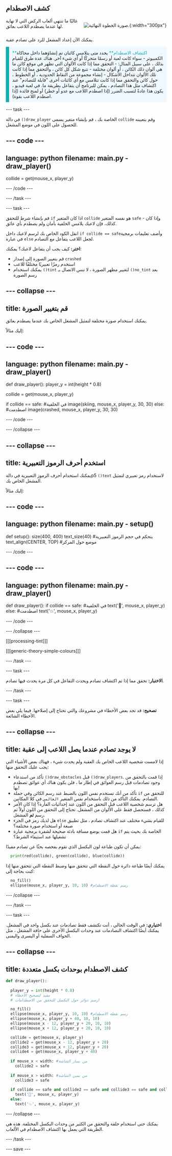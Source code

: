 ## كشف الاصطدام

<div style="display: flex; flex-wrap: wrap">
<div style="flex-basis: 200px; flex-grow: 1; margin-right: 15px;">
غالبًا ما تنتهي ألعاب الركض التي لا نهاية لها عندما يصطدم اللاعب بعائق.
</div>
<div>

![صورة الخطوة النهائية.](images/collision.png){:width="300px"}

</div>
</div>

يمكنك الآن إعداد المشغل للرد على تصادم عقبة.

<p style="border-left: solid; border-width:10px; border-color: #0faeb0; background-color: aliceblue; padding: 10px;">
<span style="color: #0faeb0"> **اكتشاف الاصطدام** </span> يحدد متى يتلامس كائنان تم إنشاؤهما داخل محاكاة الكمبيوتر - سواء كانت لعبة أو رسمًا متحركًا أو أي شيء آخر. هناك عدة طرق للقيام بذلك ، على سبيل المثال: 
  - التحقق مما إذا كانت الألوان التي تظهر في موقع كائن ما هي ألوان ذلك الكائن ، أو ألوان مختلفة
  - تتبع شكل كل كائن ، والتحقق مما إذا كانت تلك الألوان تتداخل الأشكال
  - إنشاء مجموعة من النقاط الحدودية ، أو الخطوط ، حول كائن والتحقق مما إذا كانت تتلامس مع أي كائنات أخرى "قابلة للتصادم"
عند اكتشاف مثل هذا التصادم ، يمكن للبرنامج أن يتفاعل بطريقة ما. في لعبة فيديو ، يكون هذا عادةً لتسبب الضرر (إذا اصطدم اللاعب مع عدو أو خطر) أو لمنح فائدة (إذا اصطدم اللاعب بقوة).
</p>

--- task ---

في دالة `()draw_player` الخاصة بك ، قم بإنشاء متغير يسمى `collide` وقم بتعيينه للحصول على اللون في موضع المشغل.

--- code ---
---
language: python
filename: main.py - draw_player()
---

collide = get(mouse_x, player_y)

--- /code ---

--- /task ---

--- task ---

قم بإنشاء شرط للتحقق `if` اذا كان المتغير `collide` هو نفسه المتغير `safe` - وإذا كان كذلك، فإن لاعبك يلامس الخلفية بأمان ولم يصطدم بأي عائق.

انقل الكود الخاص بك لرسم لاعبك داخل `if collide == safe`وأضف تعليمات برمجية في عبارة `else` لجعل اللاعب يتفاعل مع التصادم.

**اختر:** كيف يجب أن يتفاعل لاعبك؟ يمكنك:
+ قم بتغيير الصورة إلى إصدار `crashed`
+ استخدم رمزًا تعبيريًا مختلفًا للاعب
+ يمكنك استخدام `()tint` لتغيير مظهر الصورة ، لا تنس الاتصال بـ `()no_tint` بعد رسم الصورة

--- collapse ---
---
title: قم بتغيير الصورة
---

يمكنك استخدام صورة مختلفة لتمثيل المشغل الخاص بك عندما يصطدم بعائق.

إليك مثالاً:

--- code ---
---
language: python
filename: main.py - draw_player()
---

def draw_player():
  player_y = int(height * 0.8)

  collide = get(mouse_x, player_y)

  if collide == safe: #في الخلفية
    image(skiing, mouse_x, player_y, 30, 30)
  else: #اصطدمت
    image(crashed, mouse_x, player_y, 30, 30)

--- /code ---

--- /collapse ---

--- collapse ---
---
title: استخدم أحرف الرموز التعبيرية
---

يمكنك استخدام أحرف الرموز التعبيرية في دالةp5 `()text` لاستخدام رمز تعبيري لتمثيل المشغل الخاص بك.

إليك مثالاً:

--- code ---
---
language: python
filename: main.py - setup()
---

def setup():
  size(400, 400)
  text_size(40) #يتحكم في حجم الرموز التعبيرية 
  text_align(CENTER, TOP) #موضع حول المركز

--- /code ---

--- code ---
---
language: python
filename: main.py - draw_player()
---

def draw_player():
  if collide == safe: #في الخلفية
    text('🎈', mouse_x, player_y)
  else: #اصطدمت
    text('💥', mouse_x, player_y)

--- /code ---

--- /collapse ---

[[[processing-tint]]]

[[[generic-theory-simple-colours]]]

--- /task ---

--- task ---

**الاختبار:** تحقق مما إذا تم اكتشاف تصادم ويحدث التفاعل في كل مرة يحدث فيها تصادم.

--- /task ---

--- task ---

**تصحيح:** قد تجد بعض الأخطاء في مشروعك والتي تحتاج إلى إصلاحها. فيما يلي بعض الأخطاء الشائعة.

--- collapse ---
---
title: لا يوجد تصادم عندما يصل اللاعب إلى عقبة
---

إذا لامست شخصية اللاعب الخاص بك العقبة ولم يحدث شيء ، فهناك بعض الأشياء التي يجب عليك التحقق منها:

 - تأكد من استدعاء `()draw_obstacles` قبل `()draw_players`. إذا قمت بالتحقق من وجود تصادمات قبل رسم العوائق في إطار ما ، فلن يكون هناك أي عوائق تصطدم بها!
 - تأكد من أنك تستخدم نفس اللون بالضبط عند رسم الكائن وفي جملة `if` للتحقق من التصادم. يمكنك التأكد من ذلك باستخدام نفس المتغير `العالمي` في كلا المكانين.
 - هل ترسم شخصية اللاعب قبل التحقق من اللون عند إحداثيات الفأرة؟ إذا كان الأمر كذلك ، فستحصل فقط على الألوان من المشغل. تحتاج إلى التحقق من اللون أولاً ثم رسم **ثم** المشغل.
 - هل لديك رمز في الجزء `else` للقيام بشيء مختلف عند اكتشاف تصادم ، مثل تطبيق صبغة أو استخدام صورة مختلفة؟
 - هل قمت بوضع مسافة بادئة صحيحة لشفرة برمجية عبارة `if` الخاصة بك بحيث يتم تشغيلها عند استيفاء الشرط؟

يمكن أن تكون طباعة لون البكسل الذي تقوم بفحصه بحثًا عن تصادم مفيدًا:

```python
  print(red(collide), green(collide), blue(collide))
```

يمكنك أيضًا طباعة دائرة حول النقطة التي تتحقق منها وضبط النقطة التي تتحقق منها إذا كنت بحاجة إلى:

```python
  no_fill()
  ellipse(mouse_x, player_y, 10, 10) #رسم نقطة الاصطدام
```

--- /collapse ---

--- /task ---

--- task ---

**اختياري:** في الوقت الحالي ، أنت تكتشف فقط تصادمات عند بكسل واحد في المشغل. يمكنك أيضًا اكتشاف التصادمات عند وحدات البكسل الأخرى على حافة المشغل ، مثل الحواف السفلية أو اليسرى واليمنى.

--- collapse ---
---
title: كشف الاصطدام بوحدات بكسل متعددة
---

```python
def draw_player():
  
  player_y = int(height * 0.8)
  # مفيد لتصحيح الأخطاء
  # ارسم دوائر حول البكسل للتحقق من الاصطدامات

  no_fill()
  ellipse(mouse_x, player_y, 10, 10) #رسم نقطة الاصطدام
  ellipse(mouse_x, player_y + 40, 10, 10)
  ellipse(mouse_x - 12, player_y + 20, 10, 10)
  ellipse(mouse_x + 12, player_y + 20, 10, 10)

  collide = get(mouse_x, player_y)
  collide2 = get(mouse_x - 12, player_y + 20)
  collide3 = get(mouse_x + 12, player_y + 20)
  collide4 = get(mouse_x, player_y + 40)
  
  if mouse_x < width: #من يسار الشاشة
    collide2 = safe
  
  if mouse_x > width: #من يمين الشاشة
    collide3 = safe
    
  if collide == safe and collide2 == safe and collide3 == safe and collide4 == safe:
    text('🎈', mouse_x, player_y)
  else:
    text('💥', mouse_x, player_y)
```

--- /collapse ---

يمكنك حتى استخدام حلقة والتحقق من الكثير من وحدات البكسل المختلفة. هذه هي الطريقة التي يعمل بها اكتشاف الاصطدام في الألعاب.

--- /task ---

--- save ---
